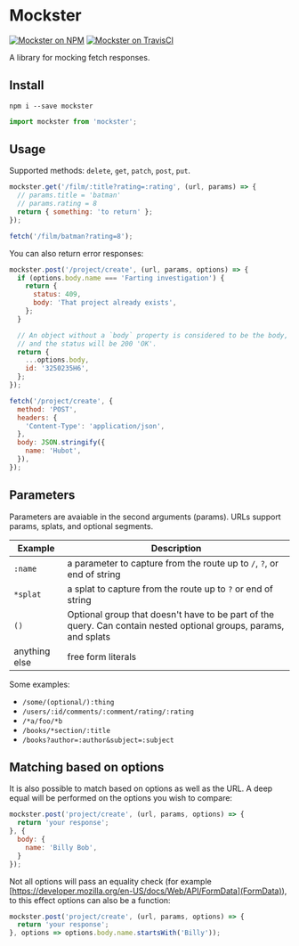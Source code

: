 Mockster
========

[![Mockster on NPM](https://img.shields.io/npm/v/mockster.svg)](https://www.npmjs.com/package/mockster)
[![Mockster on TravisCI](https://travis-ci.org/DominicTobias/mockster.svg?branch=master)](https://travis-ci.org/DominicTobias/mockster)

A library for mocking fetch responses.

Install
-------

```
npm i --save mockster
```

```js
import mockster from 'mockster';
```

Usage
-----

Supported methods: `delete`, `get`, `patch`, `post`, `put`.

```js
mockster.get('/film/:title?rating=:rating', (url, params) => {
  // params.title = 'batman'
  // params.rating = 8
  return { something: 'to return' };
});

fetch('/film/batman?rating=8');
```

You can also return error responses:

```js
mockster.post('/project/create', (url, params, options) => {
  if (options.body.name === 'Farting investigation') {
    return {
      status: 409,
      body: 'That project already exists',
    };
  }

  // An object without a `body` property is considered to be the body,
  // and the status will be 200 'OK'.
  return {
    ...options.body,
    id: '3250235H6',
  };
});

fetch('/project/create', {
  method: 'POST',
  headers: {
    'Content-Type': 'application/json',
  },
  body: JSON.stringify({
    name: 'Hubot',
  }),
});

```

Parameters
----------

Parameters are avaiable in the second arguments (params). URLs support params, splats, and optional segments.

| Example         | Description          |
| --------------- | -------- |
| `:name`         |  a parameter to capture from the route up to `/`, `?`, or end of string  |
| `*splat`        |  a splat to capture from the route up to `?` or end of string |
| `()`            |  Optional group that doesn't have to be part of the query. Can contain nested optional groups, params, and splats
| anything else   | free form literals |

Some examples:

* `/some/(optional/):thing`
* `/users/:id/comments/:comment/rating/:rating`
* `/*a/foo/*b`
* `/books/*section/:title`
* `/books?author=:author&subject=:subject`

Matching based on options
-------------------------

It is also possible to match based on options as well as the URL. A deep equal will be performed on the options you wish to compare:

```js
mockster.post('project/create', (url, params, options) => {
  return 'your response';
}, {
  body: {
    name: 'Billy Bob',
  }
});
```

Not all options will pass an equality check (for example [https://developer.mozilla.org/en-US/docs/Web/API/FormData](FormData)), to this effect options can also be a function:

```js
mockster.post('project/create', (url, params, options) => {
  return 'your response';
}, options => options.body.name.startsWith('Billy'));
```
